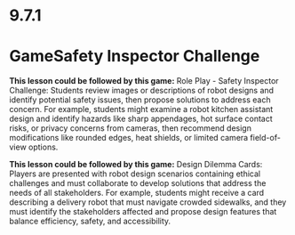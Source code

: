 # 9.7.1

# GameSafety Inspector Challenge


**This lesson could be followed by this game:**
Role Play - Safety Inspector Challenge: Students review images or descriptions of robot designs and identify potential safety issues, then propose solutions to address each concern. For example, students might examine a robot kitchen assistant design and identify hazards like sharp appendages, hot surface contact risks, or privacy concerns from cameras, then recommend design modifications like rounded edges, heat shields, or limited camera field-of-view options.

**This lesson could be followed by this game:**
Design Dilemma Cards: Players are presented with robot design scenarios containing ethical challenges and must collaborate to develop solutions that address the needs of all stakeholders. For example, students might receive a card describing a delivery robot that must navigate crowded sidewalks, and they must identify the stakeholders affected and propose design features that balance efficiency, safety, and accessibility.

